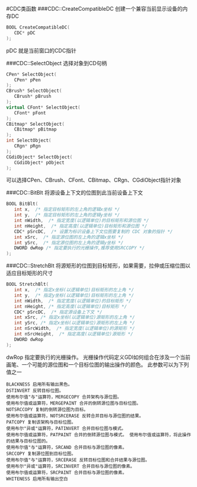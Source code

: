 #CDC类函数
###CDC::CreateCompatibleDC
创建一个兼容当前显示设备的内存DC           
```cpp
BOOL CreateCompatibleDC(
   CDC* pDC 
);
```
pDC 就是当前窗口的CDC指针            

###CDC::SelectObject
选择对象到CD句柄        
```cpp
CPen* SelectObject(
   CPen* pPen 
);
CBrush* SelectObject(
   CBrush* pBrush 
);
virtual CFont* SelectObject(
   CFont* pFont 
);
CBitmap* SelectObject(
   CBitmap* pBitmap 
);
int SelectObject(
   CRgn* pRgn 
);
CGdiObject* SelectObject(
   CGdiObject* pObject
);
```
可以选择CPen、CBrush、CFont、CBitmap、CRgn、CGdiObject指针对象        

###CDC::BitBlt
将源设备上下文的位图到此当前设备上下文
```cpp
BOOL BitBlt(
   int x,  /* 指定目标矩形的左上角的逻辑x坐标 */
   int y,  /* 指定目标矩形的左上角的逻辑y坐标 */
   int nWidth,  /* 指定宽度(以逻辑单位)的目标矩形和源位图 */
   int nHeight,  /* 指定高度(以逻辑单位)目标矩形和源位图 */
   CDC* pSrcDC,  /* 设置为标识设备上下文位图要复制的 CDC 对象的指针 */
   int xSrc,  /* 指定源位图的左上角的逻辑x坐标 */
   int ySrc,  /* 指定源位图的左上角的逻辑y坐标 */
   DWORD dwRop /* 指定要执行的光栅操作,推荐使用SRCCOPY */
);
```

###CDC::StretchBlt
将源矩形的位图到目标矩形，如果需要，拉伸或压缩位图以适应目标矩形的尺寸
```cpp
BOOL StretchBlt(
   int x,  /* 指定x坐标(以逻辑单位)目标矩形的左上角 */
   int y,  /* 指定y坐标(以逻辑单位)目标矩形的左上角 */
   int nWidth,  /* 指定宽度(以逻辑单位)的目标矩形 */
   int nHeight, /* 指定高度(以逻辑单位)目标矩形 */
   CDC* pSrcDC,  /* 指定源设备上下文 */
   int xSrc, /* 指定x坐标(以逻辑单位)源矩形的左上角 */
   int ySrc, /* 指定x坐标(以逻辑单位)源矩形的左上角 */
   int nSrcWidth,  /* 指定宽度(以逻辑单位)的源矩形 */
   int nSrcHeight,  /* 指定高度(以逻辑单位)源矩形 */
   DWORD dwRop 
);
```
dwRop 指定要执行的光栅操作。 光栅操作代码定义GDI如何组合在涉及一个当前画笔、一个可能的源位图和一个目标位图的输出操作的颜色。 此参数可以为下列值之一 
```text
BLACKNESS 启用所有输出黑色。
DSTINVERT 反转目标位图。
使用布尔值"与"运算符，MERGECOPY 合并架构与源位图。
使用布尔值或运算符，MERGEPAINT 合并的倒转源位图与目标位图。
NOTSRCCOPY 复制的倒转源位图为目标。
使用布尔值或运算符，NOTSRCERASE 反转合并目标与源位图的结果。
PATCOPY 复制该架构与目标位图。
使用布尔"异或"运算符，PATINVERT 合并目标位图与模式。
使用布尔值或运算符，PATPAINT 合并的倒转源位图与模式。 使用布尔值或运算符，将此操作的结果与目标位图的。
使用布尔值"与"运算符，SRCAND 合并目标与源位图的像素。
SRCCOPY 复制源位图到目标位图。
使用布尔值"与"运算符，SRCERASE 反转目标位图和合并结果与源位图。
使用布尔"异或"运算符，SRCINVERT 合并目标与源位图的像素。
使用布尔值或运算符，SRCPAINT 合并目标与源位图的像素。
WHITENESS 启用所有输出空白
```
